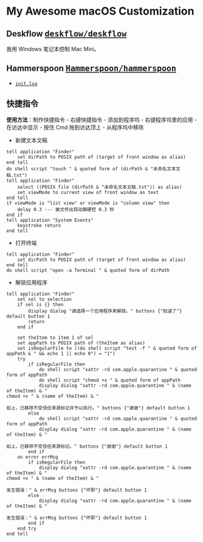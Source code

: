 # My Awesome macOS Customization

## Deskflow <kbd>[deskflow/deskflow](https://github.com/deskflow/deskflow)</kbd>
我用 Windows 笔记本控制 Mac Mini。

## Hammerspoon <kbd>[Hammerspoon/hammerspoon](https://github.com/Hammerspoon/hammerspoon)</kbd>
- [`init.lua`](./init.lua)

## 快捷指令
**使用方法**：制作快捷指令 - 右键快捷指令 - 添加到程序坞 - 右键程序坞里的应用 - 在访达中显示 - 按住 Cmd 拖到访达顶上 - 从程序坞中移除

- 新建文本文稿
```AppleScript
tell application "Finder"
	set dirPath to POSIX path of (target of front window as alias)
end tell
do shell script "touch " & quoted form of (dirPath & "未命名文本文稿.txt")
tell application "Finder"
	select ((POSIX file (dirPath & "未命名文本文稿.txt")) as alias)
	set viewMode to current view of front window as text
end tell
if viewMode is "list view" or viewMode is "column view" then
	delay 0.3 --- 被文件出现动画硬控 0.3 秒
end if
tell application "System Events"
	keystroke return
end tell
```

- 打开终端
```AppleScript
tell application "Finder"
	set dirPath to POSIX path of (target of front window as alias)
end tell
do shell script "open -a Terminal " & quoted form of dirPath
```

- 解锁应用程序
```AppleScript
tell application "Finder"
	set sel to selection
	if sel is {} then
		display dialog "请选择一个应用程序来解锁。" buttons {"知道了"} default button 1
		return
	end if

	set theItem to item 1 of sel
	set appPath to POSIX path of (theItem as alias)
	set isRegularFile to ((do shell script "test -f " & quoted form of appPath & " && echo 1 || echo 0") = "1")
	try
		if isRegularFile then
			do shell script "xattr -rd com.apple.quarantine " & quoted form of appPath
			do shell script "chmod +x " & quoted form of appPath
			display dialog "xattr -rd com.apple.quarantine " & (name of theItem) & "
chmod +x " & (name of theItem) & "

如上，已移除不受信任来源标记并予以执行。" buttons {"谢谢"} default button 1
		else
			do shell script "xattr -rd com.apple.quarantine " & quoted form of appPath
			display dialog "xattr -rd com.apple.quarantine " & (name of theItem) & "

如上，已移除不受信任来源标记。" buttons {"谢谢"} default button 1
		end if
	on error errMsg
		if isRegularFile then
			display dialog "xattr -rd com.apple.quarantine " & (name of theItem) & "
chmod +x " & (name of theItem) & "

发生错误：" & errMsg buttons {"坏耶"} default button 1
		else
			display dialog "xattr -rd com.apple.quarantine " & (name of theItem) & "

发生错误：" & errMsg buttons {"坏耶"} default button 1
		end if
	end try
end tell
```
